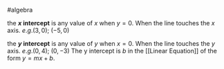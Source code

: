 #algebra

the **$x$ intercept** is any value of $x$ when $y=0$. When the line touches the $x$ axis.
$e.g. (3,0); \ (-5,0)$    

the **$y$ intercept** is any value of $y$ when $x=0$. When the line touches the $y$ axis.
$e.g. (0, 4); \ (0, -3)$ The y intercept is $b$ in the [[Linear Equation]] of the form $y = mx + b$.
